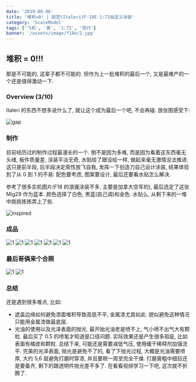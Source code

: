 ```yaml
---
date: '2019-08-06'
title: '堆积=0! | 田宫(Italeri)F-18E 1:72自定义涂装'
category: 'ScaleModel'
tags: ['飞机', '美', '1:72', '现代']
banner: '/assets/image/f18e/2.jpg'
---
```


## 堆积 = 0!!!

那是不可能的, 这辈子都不可能的. 但作为上一批堆积的最后一个, 又是最难产的一个还是值得激动一下.

### Overview (3/10)

Italeri 的东西不想多说什么了, 就让这个成为最后一个吧, 不会再碰. 放张图感受下:

![gap](/assets/image/f18e/gap.jpg)

### 制作

目前经历过的制作过程最漫长的一个. 倒不是因为多难, 而是因为看着这东西毫无头绪, 板件质量差, 涂装平淡无奇, 水贴给了跟没给一样, 做起来毫无激情没法推进. 这只是前半段, 后半段决定索性放飞自我, 发挥一下创造力自己设计涂装, 结果体验到了从 0 到 1 的不易: 配色要考虑, 图案要设计, 最后还要看水贴怎么解决.

参考了很多实机图片(F18 的浪骚涂装不多, 主要是加拿大空军的), 最后选定了这张 Mig29 作为蓝本. 颜色选择了白色, 黑蓝(自己调)和金色. 水贴么, 从剩下来的一堆中挑挑拣拣弄上了些.

![inspired](https://i.pinimg.com/originals/7c/77/e6/7c77e665cd1aebae9db46fe51e6dcfac.jpg)

### 成品

![1](/assets/image/f18e/1.jpg)
![1](/assets/image/f18e/2.jpg)
![1](/assets/image/f18e/3.jpg)
![1](/assets/image/f18e/4.jpg)
![1](/assets/image/f18e/5.jpg)
![1](/assets/image/f18e/6.jpg)
![1](/assets/image/f18e/7.jpg)

### 最后哥俩来个合照

![1](/assets/image/f18e/8.jpg)
![1](/assets/image/f18e/9.jpg)

### 总结

还是遇到很多难点, 比如:

- 遮盖边缘如何避免漆面堆积导致高低不平, 金属漆尤其如此. 貌似避免这种情况只能用金属漆做最底层.
- 光油的使用以及光泽表面的抛光. 最开始光油老是喷不上, 气小喷不出气大有颗粒. 最后买了 0.5 的喷笔才知道是口径问题. 实际效果还是产生很多瑕疵, 比如表面有橘皮和颗粒. 总结下来, 可能还是需要减低气压, 使用缓干稀释剂加强流平. 完美的光泽表面, 抛光是避免不了的, 看了下抛光过程, 大概是光油需要喷厚, 大约 5,6 层避免打磨时穿漆, 并且要晾一周至完全干燥. 打磨膏粗中细目还是要备齐, 剩下的跟透明件抛光差不多了. 在看看视频学习一下吧, 这次就不折腾了.
